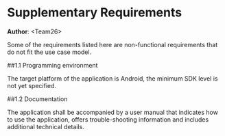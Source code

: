 # Supplementary Requirements

**Author**: \<Team26\>

Some of the requirements listed here are non-functional requirements that do not fit the use case model.

##1.1 Programming environment

The target platform of the application is Android, the minimum SDK level is not yet specified.

##1.2 Documentation

The application shall be accompanied by a user manual that indicates how to use the application, offers trouble-shooting
information and includes additional technical details.